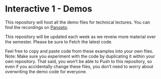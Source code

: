 # Interactive 1 - Demos

This repository will host all the demo files for technical lectures.
You can find the recordings on [Panopto](https://ccarts.hosted.panopto.com/Panopto/Pages/Sessions/List.aspx?folderID=0580d942-5586-4430-a553-acba00033657).

This repository will be updated each week as we reveiw more material over the semester.
Please be sure to Fetch the latest code.

Feel free to copy and paste code from these examples into your own files.
Note: Make sure you experiment with the code by duplicating it within your own repository. That said, you won’t be able to Push to this repository, so even if you accidentally change these files, you don’t need to worry about overwriting the demo code for everyone. 